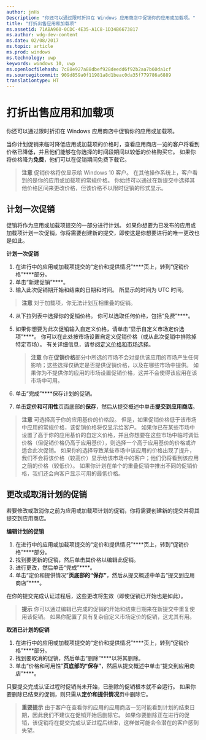 ```yaml
---
author: jnHs
Description: "你还可以通过限时折扣在 Windows 应用商店中促销你的应用或加载项。"
title: "打折出售应用和加载项"
ms.assetid: 71ABA960-0CDC-4E35-A1C8-1D34B6673817
ms.author: wdg-dev-content
ms.date: 02/08/2017
ms.topic: article
ms.prod: windows
ms.technology: uwp
keywords: windows 10, uwp
ms.openlocfilehash: 7c88e927a88dbef928deedd6f92b2aa7b60da1cf
ms.sourcegitcommit: 909d859a0f11981a8d1beac0da35f779786a6889
translationtype: HT
---
```

# <a name="put-apps-and-add-ons-on-sale"></a>打折出售应用和加载项

你还可以通过限时折扣在 Windows 应用商店中促销你的应用或加载项。

当你计划促销来临时降低应用或加载项的价格时，查看应用商店一览的客户将看到价格已降低，并且他们能够在你选择的时间段期间以较低的价格购买它。 如果你将价格降为**免费**，他们可以在促销期间免费下载它。

> **注意**  促销价格将仅显示给 Windows 10 客户。 在其他操作系统上，客户看到的是你的应用或加载项的常规价格。 你始终可以通过在新提交中选择其他价格区间来更改价格，但该价格不以限时促销的形式显示。

## <a name="scheduling-a-sale"></a>计划一次促销

促销将作为应用或加载项提交的一部分进行计划。 如果你想要为已发布的应用或加载项计划一次促销，你将需要创建新的提交，即使这是你想要进行的唯一更改也是如此。

**计划一次促销**

1.  在进行中的应用或加载项提交的“定价和提供情况”****页上，转到“促销价格”****部分。
2.  单击“新建促销”****。
3.  输入此次促销期开始和结束的日期和时间。 所显示的时间为 UTC 时间。

   > **注意**  对于加载项，你无法计划互相重叠的促销。

4.  从下拉列表中选择你的促销价格。 你可以选取任何价格，包括“免费”****。
5.  如果你想要为此次促销输入自定义价格，请单击“显示自定义市场定价选项”****。 你可以在此处按市场设置自定义促销价格（或从此次促销中排除掉特定市场）。 有关详细信息，请参阅[定义价格和市场选择](define-pricing-and-market-selection.md)。

    > **注意**  你在**促销价格**部分中所选的市场不会对提供该应用的市场产生任何影响；这些选择仅确定是否提供促销价格，以及在哪些市场中提供。 如果你为不提供你的应用的市场设置促销价格，这并不会使得该应用在该市场中可用。

6.  单击“完成”****保存计划的促销。
7.  单击**定价和可用性**页面底部的**保存**，然后从提交概述中单击**提交到应用商店**。

> **注意**  可选择高于你的应用基价的价格段。 但是，如果促销价格低于该市场中应用的常规价格，该促销价格将仅显示给客户。 如果你已在某些市场中设置了高于你的应用基价的自定义价格，并且你想要在这些市场中临时调低价格（但促销价格仍高于应用基价），则选择一个高于应用基价的价格或许适合此次促销。 如果你的选择导致某些市场中该应用的价格出现了提升，我们不会将该价格（较高价）显示给该市场中的客户；他们仍将看到该应用之前的价格（较低价）。 如果你计划在单个的重叠促销中推出不同的促销价格，我们还会向客户显示可用的最低价格。

## <a name="changing-or-canceling-a-scheduled-sale"></a>更改或取消计划的促销


若要修改或取消你之前为应用或加载项计划的促销，你将需要创建新的提交并将其提交到应用商店。

**编辑计划的促销**

1.  在进行中的应用或加载项提交的“定价和提供情况”****页上，转到“促销价格”****部分。
2.  找到要更新的促销，然后单击其价格以编辑此促销。
3.  进行更改，然后单击“完成”****。
4.  单击“定价和提供情况”****页底部的“保存”****，然后从提交概述中单击“提交到应用商店”****。

在你的提交完成认证过程后，这些更改将生效（即使促销已开始也是如此）。

> **提示**  你可以通过编辑已完成的促销的开始和结束日期来在新提交中重复使用该促销。 如果你配置了具有复杂自定义市场定价的促销，这尤其有用。
 
**取消已计划的促销**

1.  在进行中的应用或加载项提交的“定价和提供情况”****页上，转到“促销价格”****部分。
2.  找到要取消的促销，然后单击“删除”****以将其删除。
3.  单击“价格和可用性”****页底部的“保存”****，然后从提交概述中单击“提交到应用商店”****。

只要提交完成认证过程时促销尚未开始，已删除的促销根本就不会运行。 如果你要删除已结束的促销，则只需从**定价和提供情况**页中删除它。

> **重要提示**   由于客户在查看你的应用的应用商店一览时能看到计划的结束日期，因此我们不建议在促销开始后删除它。 如果你要删除正在进行的促销，该促销将在提交完成认证过程后结束，这样做可能会令潜在的客户感到失望。

